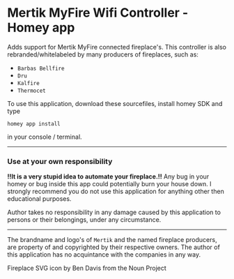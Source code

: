 # Mertik MyFire Wifi Controller - Homey app

Adds support for Mertik MyFire connected fireplace's. 
This controller is also rebranded/whitelabeled by many producers of 
fireplaces, such as:
- `Barbas Bellfire`
- `Dru`
- `Kalfire`
- `Thermocet`

To use this application, download these sourcefiles, install homey SDK and type 

`homey app install` 

in your console / terminal.

---
### Use at your own responsibility

**!!It is a very stupid idea to automate your fireplace.!!**
Any bug in your homey or bug inside this app could potentially burn your house down.
I strongly recommend you do not use this application for anything other then educational purposes.

Author takes no responsibility in any damage caused by this application to persons or their belongings, under any circumstance.

---
The brandname and logo's of `Mertik` and the named fireplace producers, are property of and copyrighted by their respective owners.
The author of this application has no acquintance with the companies in any way. 

Fireplace SVG icon by Ben Davis from the Noun Project
